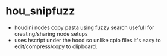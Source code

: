 # hou_snipfuzz

- houdini nodes copy pasta using fuzzy search
usefull for creating/sharing node setups
- uses hscript under the hood so unlike cpio files
it's easy to edit/compress/copy to clipboard.

